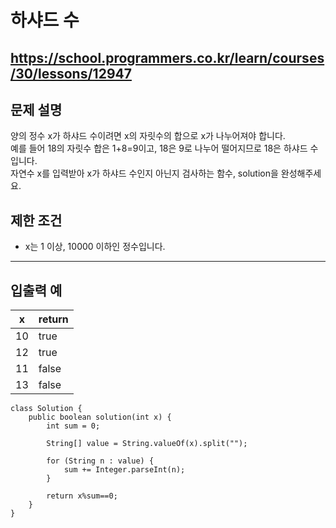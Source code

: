 # 하샤드 수
https://school.programmers.co.kr/learn/courses/30/lessons/12947
---
## 문제 설명
양의 정수 x가 하샤드 수이려면 x의 자릿수의 합으로 x가 나누어져야 합니다.<br>
예를 들어 18의 자릿수 합은 1+8=9이고, 18은 9로 나누어 떨어지므로 18은 하샤드 수입니다.<br>
자연수 x를 입력받아 x가 하샤드 수인지 아닌지 검사하는 함수, solution을 완성해주세요.

## 제한 조건
+ x는 1 이상, 10000 이하인 정수입니다.
---
## 입출력 예
| x	| return |
| --- | --- |
| 10	| true |
| 12	| true |
| 11	| false |
| 13	| false |
```declarative
class Solution {
    public boolean solution(int x) {
        int sum = 0;
        
        String[] value = String.valueOf(x).split("");
        
        for (String n : value) {
            sum += Integer.parseInt(n);
        }
        
        return x%sum==0;
    }
}
```